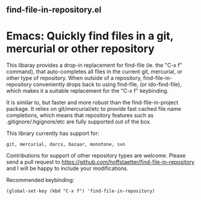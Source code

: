 find-file-in-repository.el
--------------------------

Emacs: Quickly find files in a git, mercurial or other repository
=================================================================

This libaray provides a drop-in replacement for find-file (ie. the
"C-x f" command), that auto-completes all files in the current git,
mercurial, or other type of repository. When outside of a
repository, find-file-in-repository conveniently drops back to
using find-file, (or ido-find-file), which makes it a suitable
replacement for the "C-x f" keybinding.

It is similar to, but faster and more robust than the find-file-in-project
package. It relies on git/mercurial/etc to provide fast cached file name
completions, which means that repository features such as
.gitignore/.hgignore/etc are fully supported out of the box.

This library currently has support for:

    git, mercurial, darcs, bazaar, monotone, svn

Contributions for support of other repository types are welcome.
Please send a pull request to
https://github.com/hoffstaetter/find-file-in-repository and I will
be happy to include your modifications.

Recommended keybinding:

    (global-set-key (kbd "C-x f") 'find-file-in-repository)
